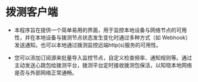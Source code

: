 # 拨测客户端
* 本程序旨在提供一个简单易用的界面，用于监控本地设备与网络节点的可用性，并在本地设备与拨测节点状态发生变化时通过多种方式（如 Webhook）发送通知。也可以本地通过拨测监控远端http(s)服务的可用性。

* 您可以添加订阅源来批量导入监控节点，自定义检查频率、通知规则等。通过主动发送心跳包给拨测平台，拨测平台定时接收拨测包保活，以知晓本地网络是否与外部网络正常通畅。 
